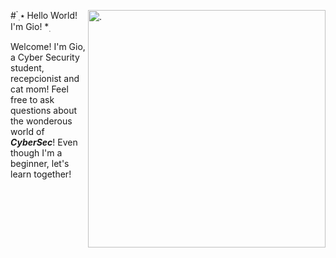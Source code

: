 <img align="right" alt="." height="380" src="https://cdn-icons-png.flaticon.com/512/10740/10740609.png"> # ๋࣭ ⭑ Hello World! I'm Gio! *࣭ 

Welcome! I'm Gio, a Cyber Security student, recepcionist and cat mom! Feel free to ask questions about the wonderous world of ***CyberSec***! Even though I'm a beginner, let's learn together!
